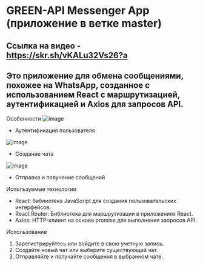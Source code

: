 # GREEN-API Messenger App (приложение в ветке master)

## Ссылка на видео - https://skr.sh/vKALu32Vs26?a

## Это приложение для обмена сообщениями, похожее на WhatsApp, созданное с использованием React с маршрутизацией, аутентификацией и Axios для запросов API.

Особенности
![image](https://github.com/VadimOsin/GREEN-API/assets/77578690/d92d9670-0152-48cf-811f-cf8ebee5a491)
- Аутентификация пользователя

![image](https://github.com/VadimOsin/GREEN-API/assets/77578690/ca1ada31-8730-46c7-a4c3-06e3adce4912)
- Создание чата

![image](https://github.com/VadimOsin/GREEN-API/assets/77578690/d9c294a9-d0be-4e6a-a26c-7341e71e8dce)
- Отправка и получение сообщений

Используемые технологии
- React: библиотека JavaScript для создания пользовательских интерфейсов.
- React Router: Библиотека для маршрутизации в приложениях React.
- Axios: HTTP-клиент на основе promise для выполнения запросов API.

Использование
1. Зарегистрируйтесь или войдите в свою учетную запись.
2. Создайте новый чат или выберите существующий чат.
3. Отправляйте и получайте сообщения в выбранном чате.
